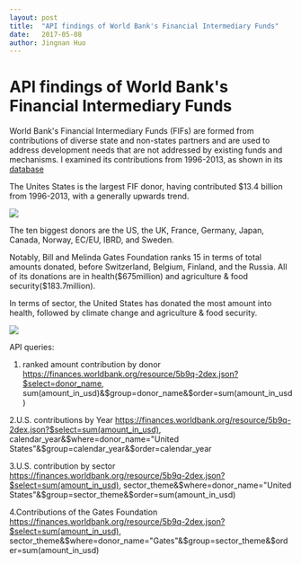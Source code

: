 ```yaml
---
layout: post
title:  "API findings of World Bank's Financial Intermediary Funds"
date:   2017-05-08
author: Jingnan Huo
---
```

# API findings of World Bank's Financial Intermediary Funds

World Bank's Financial Intermediary Funds (FIFs) are formed from contributions of diverse state and non-states partners and are used to address development needs that are not addressed by existing funds and mechanisms. I examined its contributions from 1996-2013, as shown in its [database](https://docs.google.com/spreadsheets/d/1g3MX_jLVbUgzaPt5rlhh2TZ0dQ2_ynPaWNtuSVs54To/edit?usp=sharing)

The Unites States is the largest FIF donor, having contributed $13.4 billion from 1996-2013, with a generally upwards trend.

![](https://cloud.githubusercontent.com/assets/26884424/25820887/e1a78c5e-3400-11e7-88cd-51c0bbf7b823.png)

The ten biggest donors are the US, the UK, France, Germany, Japan, Canada, Norway, EC/EU, IBRD, and Sweden.

Notably, Bill and Melinda Gates Foundation ranks 15 in terms of total amounts donated, before Switzerland, Belgium, Finland, and the Russia. All of its donations are in health($675million) and agriculture & food security($183.7million).

In terms of sector, the United States has donated the most amount into health, followed by climate change and agriculture & food security.

![](https://cloud.githubusercontent.com/assets/26884424/25820886/e1a64434-3400-11e7-96ed-56bafeae2575.png)

API queries:
1. ranked amount contribution by donor
https://finances.worldbank.org/resource/5b9q-2dex.json?$select=donor_name, sum(amount_in_usd)&$group=donor_name&$order=sum(amount_in_usd)

2.U.S. contributions by Year
https://finances.worldbank.org/resource/5b9q-2dex.json?$select=sum(amount_in_usd), calendar_year&$where=donor_name="United States"&$group=calendar_year&$order=calendar_year

3.U.S. contribution by sector
https://finances.worldbank.org/resource/5b9q-2dex.json?$select=sum(amount_in_usd), sector_theme&$where=donor_name="United States"&$group=sector_theme&$order=sum(amount_in_usd)

4.Contributions of the Gates Foundation
https://finances.worldbank.org/resource/5b9q-2dex.json?$select=sum(amount_in_usd), sector_theme&$where=donor_name="Gates"&$group=sector_theme&$order=sum(amount_in_usd)
